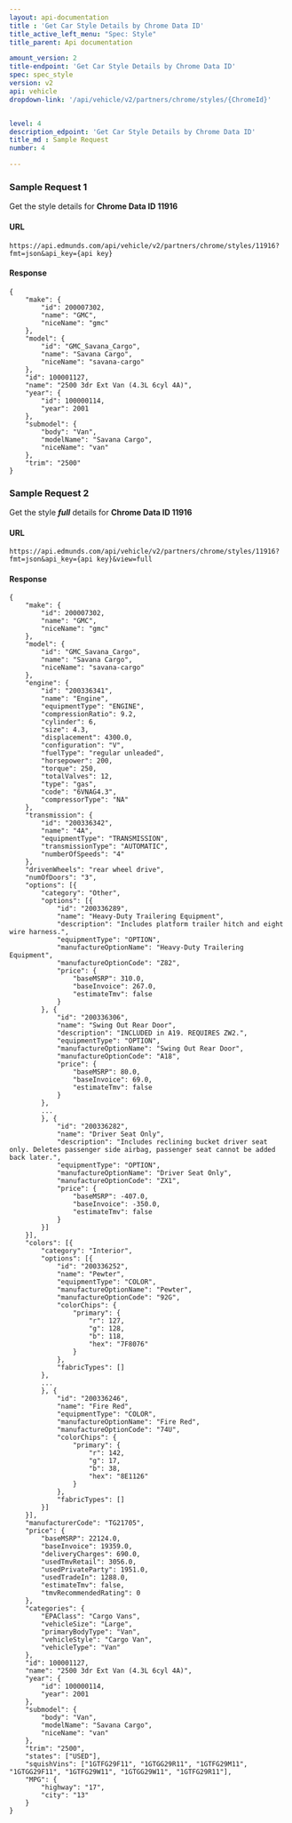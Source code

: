 ```yaml
---
layout: api-documentation
title : 'Get Car Style Details by Chrome Data ID'
title_active_left_menu: "Spec: Style"
title_parent: Api documentation

amount_version: 2
title-endpoint: 'Get Car Style Details by Chrome Data ID'
spec: spec_style
version: v2
api: vehicle
dropdown-link: '/api/vehicle/v2/partners/chrome/styles/{ChromeId}'


level: 4
description_edpoint: 'Get Car Style Details by Chrome Data ID'
title_md : Sample Request
number: 4

---
```


### Sample Request 1

Get the style details for **Chrome Data ID 11916**

#### URL

	https://api.edmunds.com/api/vehicle/v2/partners/chrome/styles/11916?fmt=json&api_key={api key}
	
#### Response
	
	{
	    "make": {
	        "id": 200007302,
	        "name": "GMC",
	        "niceName": "gmc"
	    },
	    "model": {
	        "id": "GMC_Savana_Cargo",
	        "name": "Savana Cargo",
	        "niceName": "savana-cargo"
	    },
	    "id": 100001127,
	    "name": "2500 3dr Ext Van (4.3L 6cyl 4A)",
	    "year": {
	        "id": 100000114,
	        "year": 2001
	    },
	    "submodel": {
	        "body": "Van",
	        "modelName": "Savana Cargo",
	        "niceName": "van"
	    },
	    "trim": "2500"
	}

### Sample Request 2

Get the style ***full*** details for **Chrome Data ID 11916**

#### URL

	https://api.edmunds.com/api/vehicle/v2/partners/chrome/styles/11916?fmt=json&api_key={api key}&view=full

#### Response

	{
	    "make": {
	        "id": 200007302,
	        "name": "GMC",
	        "niceName": "gmc"
	    },
	    "model": {
	        "id": "GMC_Savana_Cargo",
	        "name": "Savana Cargo",
	        "niceName": "savana-cargo"
	    },
	    "engine": {
	        "id": "200336341",
	        "name": "Engine",
	        "equipmentType": "ENGINE",
	        "compressionRatio": 9.2,
	        "cylinder": 6,
	        "size": 4.3,
	        "displacement": 4300.0,
	        "configuration": "V",
	        "fuelType": "regular unleaded",
	        "horsepower": 200,
	        "torque": 250,
	        "totalValves": 12,
	        "type": "gas",
	        "code": "6VNAG4.3",
	        "compressorType": "NA"
	    },
	    "transmission": {
	        "id": "200336342",
	        "name": "4A",
	        "equipmentType": "TRANSMISSION",
	        "transmissionType": "AUTOMATIC",
	        "numberOfSpeeds": "4"
	    },
	    "drivenWheels": "rear wheel drive",
	    "numOfDoors": "3",
	    "options": [{
	        "category": "Other",
	        "options": [{
	            "id": "200336289",
	            "name": "Heavy-Duty Trailering Equipment",
	            "description": "Includes platform trailer hitch and eight wire harness.",
	            "equipmentType": "OPTION",
	            "manufactureOptionName": "Heavy-Duty Trailering Equipment",
	            "manufactureOptionCode": "Z82",
	            "price": {
	                "baseMSRP": 310.0,
	                "baseInvoice": 267.0,
	                "estimateTmv": false
	            }
	        }, {
	            "id": "200336306",
	            "name": "Swing Out Rear Door",
	            "description": "INCLUDED in A19. REQUIRES ZW2.",
	            "equipmentType": "OPTION",
	            "manufactureOptionName": "Swing Out Rear Door",
	            "manufactureOptionCode": "A18",
	            "price": {
	                "baseMSRP": 80.0,
	                "baseInvoice": 69.0,
	                "estimateTmv": false
	            }
	        }, 
			...
	        }, {
	            "id": "200336282",
	            "name": "Driver Seat Only",
	            "description": "Includes reclining bucket driver seat only. Deletes passenger side airbag, passenger seat cannot be added back later.",
	            "equipmentType": "OPTION",
	            "manufactureOptionName": "Driver Seat Only",
	            "manufactureOptionCode": "ZX1",
	            "price": {
	                "baseMSRP": -407.0,
	                "baseInvoice": -350.0,
	                "estimateTmv": false
	            }
	        }]
	    }],
	    "colors": [{
	        "category": "Interior",
	        "options": [{
	            "id": "200336252",
	            "name": "Pewter",
	            "equipmentType": "COLOR",
	            "manufactureOptionName": "Pewter",
	            "manufactureOptionCode": "92G",
	            "colorChips": {
	                "primary": {
	                    "r": 127,
	                    "g": 128,
	                    "b": 118,
	                    "hex": "7F8076"
	                }
	            },
	            "fabricTypes": []
	        }, 
			...
	        }, {
	            "id": "200336246",
	            "name": "Fire Red",
	            "equipmentType": "COLOR",
	            "manufactureOptionName": "Fire Red",
	            "manufactureOptionCode": "74U",
	            "colorChips": {
	                "primary": {
	                    "r": 142,
	                    "g": 17,
	                    "b": 38,
	                    "hex": "8E1126"
	                }
	            },
	            "fabricTypes": []
	        }]
	    }],
	    "manufacturerCode": "TG21705",
	    "price": {
	        "baseMSRP": 22124.0,
	        "baseInvoice": 19359.0,
	        "deliveryCharges": 690.0,
	        "usedTmvRetail": 3056.0,
	        "usedPrivateParty": 1951.0,
	        "usedTradeIn": 1288.0,
	        "estimateTmv": false,
	        "tmvRecommendedRating": 0
	    },
	    "categories": {
	        "EPAClass": "Cargo Vans",
	        "vehicleSize": "Large",
	        "primaryBodyType": "Van",
	        "vehicleStyle": "Cargo Van",
	        "vehicleType": "Van"
	    },
	    "id": 100001127,
	    "name": "2500 3dr Ext Van (4.3L 6cyl 4A)",
	    "year": {
	        "id": 100000114,
	        "year": 2001
	    },
	    "submodel": {
	        "body": "Van",
	        "modelName": "Savana Cargo",
	        "niceName": "van"
	    },
	    "trim": "2500",
	    "states": ["USED"],
	    "squishVins": ["1GTFG29F11", "1GTGG29R11", "1GTFG29M11", "1GTGG29F11", "1GTFG29W11", "1GTGG29W11", "1GTFG29R11"],
	    "MPG": {
	        "highway": "17",
	        "city": "13"
	    }
	}